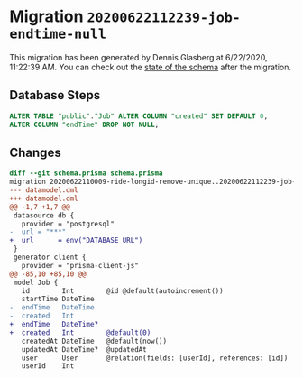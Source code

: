 # Migration `20200622112239-job-endtime-null`

This migration has been generated by Dennis Glasberg at 6/22/2020, 11:22:39 AM.
You can check out the [state of the schema](./schema.prisma) after the migration.

## Database Steps

```sql
ALTER TABLE "public"."Job" ALTER COLUMN "created" SET DEFAULT 0,
ALTER COLUMN "endTime" DROP NOT NULL;
```

## Changes

```diff
diff --git schema.prisma schema.prisma
migration 20200622110009-ride-longid-remove-unique..20200622112239-job-endtime-null
--- datamodel.dml
+++ datamodel.dml
@@ -1,7 +1,7 @@
 datasource db {
   provider = "postgresql"
-  url = "***"
+  url      = env("DATABASE_URL")
 }
 generator client {
   provider = "prisma-client-js"
@@ -85,10 +85,10 @@
 model Job {
   id        Int        @id @default(autoincrement())
   startTime DateTime
-  endTime   DateTime
-  created   Int
+  endTime   DateTime?
+  created   Int        @default(0)
   createdAt DateTime   @default(now())
   updatedAt DateTime?  @updatedAt
   user      User       @relation(fields: [userId], references: [id])
   userId    Int
```


